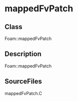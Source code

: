 # mappedFvPatch 
## Class
Foam::mappedFvPatch

## Description
Foam::mappedFvPatch

## SourceFiles
mappedFvPatch.C

